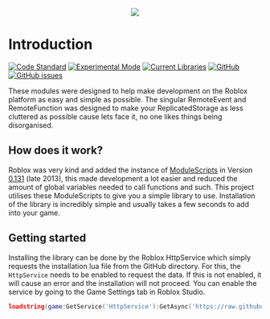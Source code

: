 <p align="center">
  <img src ="https://s3.eu-west-2.amazonaws.com/welpnathan-images/Untitled.png"/>
</p>

# Introduction
[![Code Standard](https://img.shields.io/badge/code%20style-lua--users-brightgreen.svg)](http://lua-users.org/wiki/LuaStyleGuide)
[![Experimental Mode](https://img.shields.io/badge/experimental-off-brightgreen.svg)](https://en.help.roblox.com/hc/en-us/articles/115003766763-Experimental-Mode)
[![Current Libraries](https://img.shields.io/badge/libraries-0-red.svg)](http://localhost)
[![GitHub](https://img.shields.io/github/license/mashape/apistatus.svg)](https://github.com/WelpNathan/Waterbottle/blob/master/LICENSE)
[![GitHub issues](https://img.shields.io/github/issues/badges/shields.svg)](https://github.com/WelpNathan/Waterbottle/issues)



These modules were designed to help make development on the Roblox platform as easy and simple as possible. The singular RemoteEvent and RemoteFunction was designed to make your ReplicatedStorage as less cluttered as possible cause lets face it, no one likes things being disorganised.

## How does it work?
Roblox was very kind and added the instance of [ModuleScripts](https://wiki.roblox.com/index.php?title=API:Class/ModuleScript) in Version [0.131](https://anaminus.github.io/api/diff.html#v0.131) (late 2013), this made development a lot easier and reduced the amount of global variables needed to call functions and such. This project utilises these ModuleScripts to give you a simple library to use. Installation of the library is incredibly simple and usually takes a few seconds to add into your game.

## Getting started
Installing the library can be done by the Roblox HttpService which simply requests the installation lua file from the GitHub directory. For this, the ``HttpService`` needs to be enabled to request the data. If this is not enabled, it will cause an error and the installation will not proceed. You can enable the service by going to the Game Settings tab in Roblox Studio.
```lua
loadstring(game:GetService('HttpService'):GetAsync('https://raw.githubusercontent.com/WelpNathan/Waterbottle/master/install.lua'))
```
